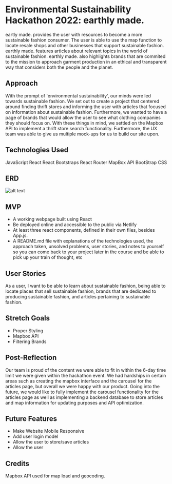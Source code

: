 # Environmental Sustainability Hackathon 2022: earthly made.

eartly made. provides the user with resources to become a more sustainable fashion consumer. The user is able to use the map function to locate resale shops and other businesses that support sustainable fashion. earthly made. features articles about relevant topics in the world of sustainable fashion. earthly made. also highlights brands that are commited to the mission to approach garment production in an ethical and transparent way that considers both the people and the planet.

## Approach

With the prompt of 'environmental sustainability', our minds were led towards sustainable fashion. We set out to create a project that centered around finding thrift stores and informing the user with articles that focused on information about sustainable fashion. Furthermore, we wanted to have a page of brands that would allow the user to see what clothing companies they should focus on. With these things in mind, we settled on the Mapbox API to implement a thrift store search functionality. Furthermore, the UX team was able to give us multiple mock-ups for us to build our site upon.

## Technologies Used

JavaScript
React
React Bootstraps
React Router
MapBox API
BootStrap CSS

## ERD

![alt text](https://i.imgur.com/19H8F7E.png)

## MVP

* A working webpage built using React
* Be deployed online and accessible to the public via Netlify
* At least three react components, defined in their own files, besides App.js.
* A README.md file with explanations of the technologies used, the approach taken, unsolved problems, user stories, and notes to yourself so you can come back to your project later in the course and be able to pick up your train of thought, etc

## User Stories

As a user, I want to be able to learn about sustainable fashion, being able to locate places that sell sustainable fashion, brands that are dedicated to producing sustainable fashion, and articles pertaining to sustainable fashion.

## Stretch Goals

* Proper Styling
* Mapbox API
* Filtering Brands


## Post-Reflection

Our team is proud of the content we were able to fit in within the 6-day time limit we were given within the hackathon event. We had hardships in certain areas such as creating the mapbox interface and the carousel for the articles page, but overall we were happy with our product. Going into the future, we would like to fully implement the carousel functionality for the articles page as well as implementing a backend database to store articles and map information for updating purposes and API optimization.


## Future Features

* Make Website Mobile Responsive
* Add user login model
* Allow the user to store/save articles  
* Allow the user 

## Credits

Mapbox API used for map load and geocoding. 
